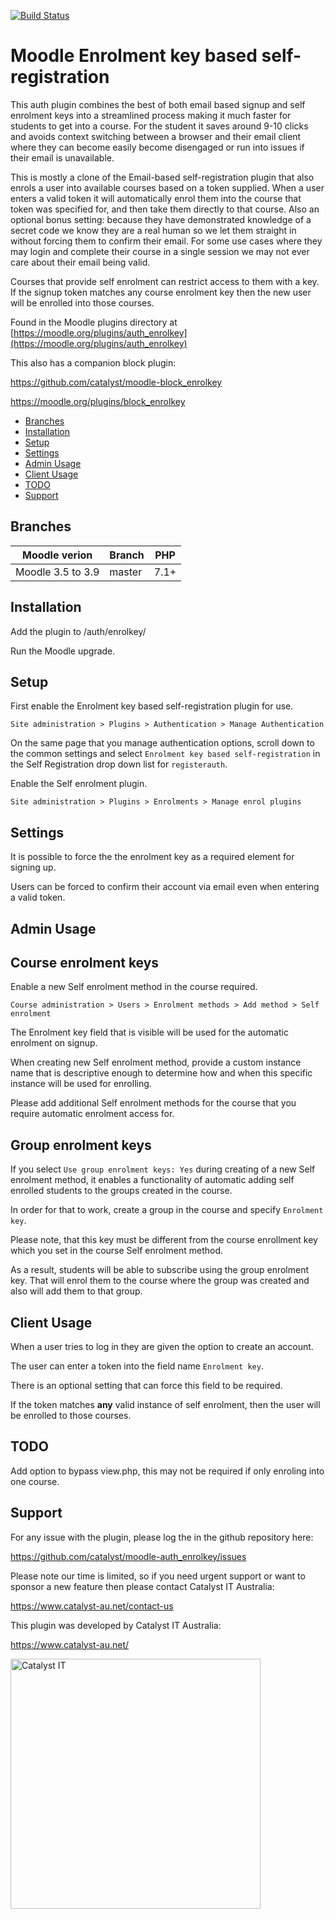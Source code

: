 [![Build Status](https://travis-ci.org/catalyst/moodle-auth_enrolkey.svg?branch=master)](https://travis-ci.org/catalyst/moodle-auth_enrolkey)

# Moodle Enrolment key based self-registration

This auth plugin combines the best of both email based signup and self enrolment keys into a streamlined process making it much faster for students to get into a course. For the student it saves around 9-10 clicks and avoids context switching between a browser and their email client where they can become easily become disengaged or run into issues if their email is unavailable.

This is mostly a clone of the Email-based self-registration plugin that also enrols a user into available courses based on a token supplied. When a user enters a valid token it will automatically enrol them into the course that token was specified for, and then take them directly to that course. Also an optional bonus setting: because they have demonstrated knowledge of a secret code we know they are a real human so we let them straight in without forcing them to confirm their email. For some use cases where they may login and complete their course in a single session we may not ever care about their email being valid.

Courses that provide self enrolment can restrict access to them with a key. If the signup token matches any course enrolment key then the new user will be enrolled into those courses. 

Found in the Moodle plugins directory at [https://moodle.org/plugins/auth_enrolkey](https://moodle.org/plugins/auth_enrolkey)

This also has a companion block plugin:

https://github.com/catalyst/moodle-block_enrolkey

https://moodle.org/plugins/block_enrolkey

* [Branches](#branches)
* [Installation](#installation)
* [Setup](#setup)
* [Settings](#settings)
* [Admin Usage](#admin-usage)
* [Client Usage](#client-usage)
* [TODO](#todo)
* [Support](#support)


Branches
--------

| Moodle verion     | Branch      | PHP   |
| ----------------- | ----------- | ----- |
| Moodle 3.5 to 3.9 | master      | 7.1+  |

Installation
------------ 

Add the plugin to /auth/enrolkey/

Run the Moodle upgrade.

Setup
-----
First enable the Enrolment key based self-registration plugin for use.

`Site administration > Plugins > Authentication > Manage Authentication`

On the same page that you manage authentication options, scroll down to the common settings and select `Enrolment key based self-registration` in the Self Registration drop down list for `registerauth`.
    
Enable the Self enrolment plugin.

`Site administration > Plugins > Enrolments > Manage enrol plugins`
    
Settings
--------

It is possible to force the the enrolment key as a required element for signing up.

Users can be forced to confirm their account via email even when entering a valid token.

Admin Usage
-----------

## Course enrolment keys

Enable a new Self enrolment method in the course required. 

`Course administration > Users > Enrolment methods > Add method > Self enrolment`

The Enrolment key field that is visible will be used for the automatic enrolment on signup.

When creating new Self enrolment method, provide a custom instance name that is descriptive enough to determine how and when this specific instance will be used for enrolling.

Please add additional Self enrolment methods for the course that you require automatic enrolment access for.

## Group enrolment keys

If you select `Use group enrolment keys: Yes` during creating of a new Self enrolment method, it enables a functionality of automatic adding self enrolled students to the groups created in the course.

In order for that to work, create a group in the course and specify `Enrolment key`. 

Please note, that this key must be different from the course enrollment key which you set in the course Self enrolment method.

As a result, students will be able to subscribe using the group enrolment key. That will enrol them to the course where the group was created and also will add them to that group.

Client Usage
------------

When a user tries to log in they are given the option to create an account.

The user can enter a token into the field name `Enrolment key`. 

There is an optional setting that can force this field to be required.

If the token matches **any** valid instance of self enrolment, then the user will be enrolled to those courses.  

TODO
----

Add option to bypass view.php, this may not be required if only enroling into one course.

Support
-------
For any issue with the plugin, please log the in the github repository here:

https://github.com/catalyst/moodle-auth_enrolkey/issues

Please note our time is limited, so if you need urgent support or want to
sponsor a new feature then please contact Catalyst IT Australia:

https://www.catalyst-au.net/contact-us



This plugin was developed by Catalyst IT Australia:

https://www.catalyst-au.net/

<a href="https://www.catalyst-au.net/"><img alt="Catalyst IT" src="https://cdn.rawgit.com/CatalystIT-AU/moodle-auth_saml2/master/pix/catalyst-logo.svg" width="400"></a>

